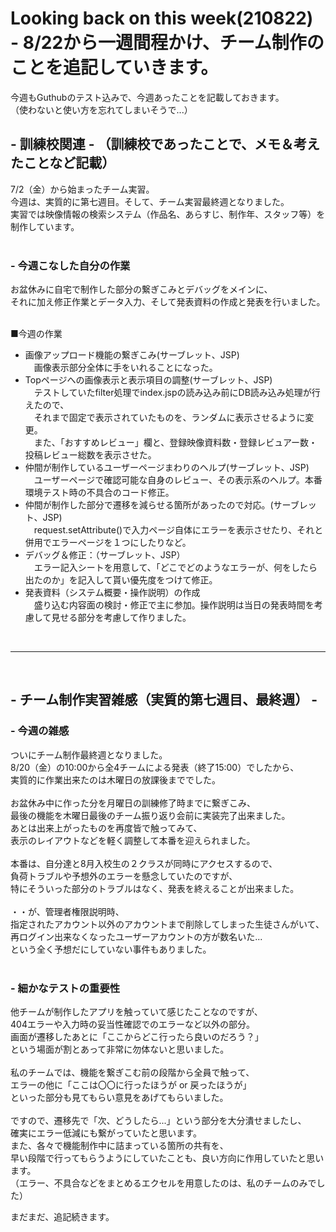 # Looking back on this week(210822) - 8/22から一週間程かけ、チーム制作のことを追記していきます。
今週もGuthubのテスト込みで、今週あったことを記載しておきます。  
（使わないと使い方を忘れてしまいそうで...）

## - 訓練校関連 - （訓練校であったことで、メモ＆考えたことなど記載）
7/2（金）から始まったチーム実習。  
今週は、実質的に第七週目。そして、チーム実習最終週となりました。    
実習では映像情報の検索システム（作品名、あらすじ、制作年、スタッフ等）を制作しています。  
<br>

### - 今週こなした自分の作業
お盆休みに自宅で制作した部分の繋ぎこみとデバッグをメインに、  
それに加え修正作業とデータ入力、そして発表資料の作成と発表を行いました。  
<br>

■今週の作業
- 画像アップロード機能の繋ぎこみ(サーブレット、JSP)  
　画像表示部分全体に手をいれることになった。 
- Topページへの画像表示と表示項目の調整(サーブレット、JSP)  
　テストしていたfilter処理でindex.jspの読み込み前にDB読み込み処理が行えたので、  
　それまで固定で表示されていたものを、ランダムに表示させるように変更。  
　また、「おすすめレビュー」欄と、登録映像資料数・登録レビュアー数・投稿レビュー総数を表示させた。  
- 仲間が制作しているユーザーページまわりのヘルプ(サーブレット、JSP)  
　ユーザーページで確認可能な自身のレビュー、その表示系のヘルプ。本番環境テスト時の不具合のコード修正。
- 仲間が制作した部分で遷移を減らせる箇所があったので対応。(サーブレット、JSP)  
　request.setAttribute()で入力ページ自体にエラーを表示させたり、それと併用でエラーページを１つにしたりなど。
- デバッグ＆修正：（サーブレット、JSP）  
　エラー記入シートを用意して、「どこでどのようなエラーが、何をしたら出たのか」を記入して貰い優先度をつけて修正。
- 発表資料（システム概要・操作説明）の作成  
　盛り込む内容面の検討・修正で主に参加。操作説明は当日の発表時間を考慮して見せる部分を考慮して作りました。
<br>

<hr>

<br>

## - チーム制作実習雑感（実質的第七週目、最終週） -  

### - 今週の雑感  
ついにチーム制作最終週となりました。  
8/20（金）の10:00から全4チームによる発表（終了15:00）でしたから、  
実質的に作業出来たのは木曜日の放課後まででした。  
<br>
お盆休み中に作った分を月曜日の訓練修了時までに繋ぎこみ、   
最後の機能を木曜日最後のチーム振り返り会前に実装完了出来ました。  
あとは出来上がったものを再度皆で触ってみて、  
表示のレイアウトなどを軽く調整して本番を迎えられました。  
<br>
本番は、自分達と8月入校生の２クラスが同時にアクセスするので、  
負荷トラブルや予想外のエラーを懸念していたのですが、  
特にそういった部分のトラブルはなく、発表を終えることが出来ました。  
<br>
・・が、管理者権限説明時、  
指定されたアカウント以外のアカウントまで削除してしまった生徒さんがいて、  
再ログイン出来なくなったユーザーアカウントの方が数名いた...  
という全く予想だにしていない事件もありました。  
<br>

### - 細かなテストの重要性
他チームが制作したアプリを触っていて感じたことなのですが、  
404エラーや入力時の妥当性確認でのエラーなど以外の部分。  
画面が遷移したあとに「ここからどこ行ったら良いのだろう？」  
という場面が割とあって非常に勿体ないと思いました。  
<br>
私のチームでは、機能を繋ぎこむ前の段階から全員で触って、  
エラーの他に「ここは〇〇に行ったほうが or 戻ったほうが」  
といった部分も見てもらい意見をあげてもらいました。  
<br>
ですので、遷移先で「次、どうしたら...」という部分を大分潰せましたし、  
確実にエラー低減にも繋がっていたと思います。
<br>
また、各々で機能制作中に詰まっている箇所の共有を、  
早い段階で行ってもらうようにしていたことも、良い方向に作用していたと思います。  
（エラー、不具合などをまとめるエクセルを用意したのは、私のチームのみでした）
<br>

まだまだ、追記続きます。
